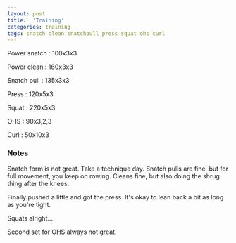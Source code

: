 ```yaml
---
layout: post
title:  'Training'
categories: training
tags: snatch clean snatchpull press squat ohs curl
---
```


Power snatch    :   100x3x3

Power clean :   160x3x3

Snatch pull :   135x3x3

Press   :   120x5x3

Squat   :   220x5x3

OHS     :   90x3,2,3

Curl    :   50x10x3


### Notes

Snatch form is not great. Take a technique day. Snatch pulls are fine, but for full
movement, you keep on rowing. Cleans fine, but also doing the shrug thing after the
knees.

Finally pushed a little and got the press. It's okay to lean back a bit as long as you're
tight.

Squats alright...

Second set for OHS always not great.
